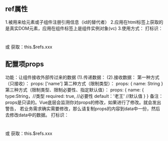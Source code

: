 ## ref属性
1.被用来给元素或子组件注册引用信息（id的替代者）
2.应用在html标签上获取的是真实DOM元素，应用在组件标签上是组件实例对象(vc)
3.使用方式：
    打标识：<h1 ref="xxx"></h1>或<School ref=" xxx"></School>
    获取：this.$refs.xxx

## 配置项props
功能：让组件接收外部传过来的数据
(1).传递数据：
    <Demo name="xxx"/>
(2).接收数据：
  第一种方式（只接收）：
    props: ['name']
  第二种方式（限制类型）：
    props: {
      name: String
    }
  第三种方式（限制类型、限制必要性、指定默认值）：
    props: {
      name: {
        type:String，//类型
        required: true, //必要性
        default：'老王' //默认值
      }
    }
  备注：props是只读的。Vue底层会监测你对props的修改，如果进行了修改。就会发出警告，
  若业务需求确实需要修改，那么请复制props的内容到data中一份，然后去修改data中的数据。
    打标识：<h1 ref="xxx"></h1>或<School ref=" xxx"></School>
    获取：this.$refs.xxx